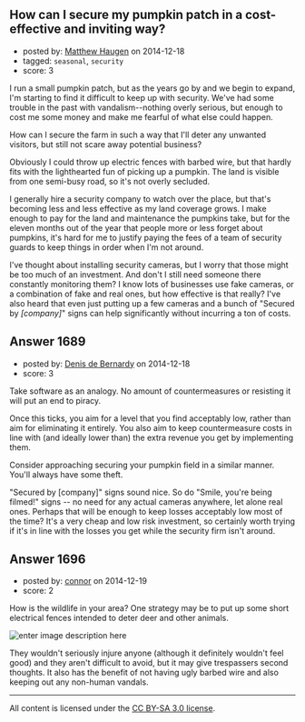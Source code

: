 ## How can I secure my pumpkin patch in a cost-effective and inviting way?

- posted by: [Matthew Haugen](https://stackexchange.com/users/1325646/matthew-haugen) on 2014-12-18
- tagged: `seasonal`, `security`
- score: 3

I run a small pumpkin patch, but as the years go by and we begin to expand, I'm starting to find it difficult to keep up with security. We've had some trouble in the past with vandalism--nothing overly serious, but enough to cost me some money and make me fearful of what else could happen.

How can I secure the farm in such a way that I'll deter any unwanted visitors, but still not scare away potential business?

Obviously I could throw up electric fences with barbed wire, but that hardly fits with the lighthearted fun of picking up a pumpkin. The land is visible from one semi-busy road, so it's not overly secluded.

I generally hire a security company to watch over the place, but that's becoming less and less effective as my land coverage grows. I make enough to pay for the land and maintenance the pumpkins take, but for the eleven months out of the year that people more or less forget about pumpkins, it's hard for me to justify paying the fees of a team of security guards to keep things in order when I'm not around.

I've thought about installing security cameras, but I worry that those might be too much of an investment. And don't I still need someone there constantly monitoring them? I know lots of businesses use fake cameras, or a combination of fake and real ones, but how effective is that really? I've also heard that even just putting up a few cameras and a bunch of "Secured by *[company]*" signs can help significantly without incurring a ton of costs.


## Answer 1689

- posted by: [Denis de Bernardy](https://stackexchange.com/users/182468/denis-de-bernardy) on 2014-12-18
- score: 3

Take software as an analogy. No amount of countermeasures or resisting it will put an end to piracy.

Once this ticks, you aim for a level that you find acceptably low, rather than aim for eliminating it entirely. You also aim to keep countermeasure costs in line with (and ideally lower than) the extra revenue you get by implementing them.

Consider approaching securing your pumpkin field in a similar manner. You'll always have some theft.

"Secured by [company]" signs sound nice. So do "Smile, you're being filmed!" signs -- no need for any actual cameras anywhere, let alone real ones. Perhaps that will be enough to keep losses acceptably low most of the time? It's a very cheap and low risk investment, so certainly worth trying if it's in line with the losses you get while the security firm isn't around.



## Answer 1696

- posted by: [connor](https://stackexchange.com/users/392995/connor) on 2014-12-19
- score: 2

<p>How is the wildlife in your area? One strategy may be to put up some short electrical fences intended to deter deer and other animals. </p>

<p><img src="https://i.stack.imgur.com/179J5.jpg" alt="enter image description here"></p>

<p>They wouldn't seriously injure anyone (although it definitely wouldn't feel good) and they aren't difficult to avoid, but it may give trespassers second thoughts. It also has the benefit of not having ugly barbed wire and also keeping out any non-human vandals.</p>




---

All content is licensed under the [CC BY-SA 3.0 license](https://creativecommons.org/licenses/by-sa/3.0/).
